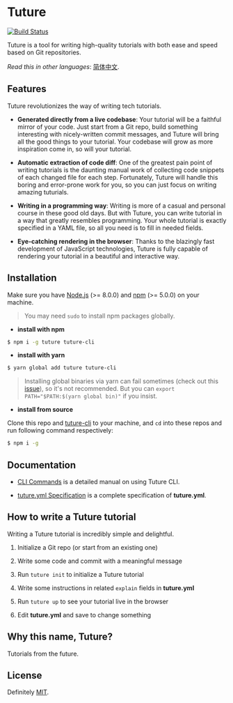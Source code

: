 # Tuture

[![Build Status](https://travis-ci.com/tutureproject/renderer.svg?branch=master)](https://travis-ci.com/tutureproject/renderer/)

Tuture is a tool for writing high-quality tutorials with both ease and speed based on Git repositories.

_Read this in other languages_: [简体中文](README.zh-CN.md).

## Features

Tuture revolutionizes the way of writing tech tutorials.

- **Generated directly from a live codebase**: Your tutorial will be a faithful mirror of your code. Just start from a Git repo, build something interesting with nicely-written commit messages, and Tuture will bring all the good things to your tutorial. Your codebase will grow as more inspiration come in, so will your tutorial.

- **Automatic extraction of code diff**: One of the greatest pain point of writing tutorials is the daunting manual work of collecting code snippets of each changed file for each step. Fortunately, Tuture will handle this boring and error-prone work for you, so you can just focus on writing amazing tuturials.

- **Writing in a programming way**: Writing is more of a casual and personal course in these good old days. But with Tuture, you can write tutorial in a way that greatly resembles programming. Your whole tutorial is exactly specified in a YAML file, so all you need is to fill in needed fields.

- **Eye-catching rendering in the browser**: Thanks to the blazingly fast development of JavaScript technologies, Tuture is fully capable of rendering your tutorial in a beautiful and interactive way.

## Installation

Make sure you have [Node.js](https://nodejs.org/) (>= 8.0.0) and [npm](https://www.npmjs.com/) (>= 5.0.0) on your machine.

> You may need `sudo` to install npm packages globally.

- **install with npm**

```bash
$ npm i -g tuture tuture-cli
```

- **install with yarn**

```bash
$ yarn global add tuture tuture-cli
```

> Installing global binaries via yarn can fail sometimes (check out this [issue](https://github.com/yarnpkg/yarn/issues/1321)), so it's not recommended. But you can `export PATH="$PATH:$(yarn global bin)"` if you insist.

- **install from source**

Clone this repo and [tuture-cli](https://github.com/tutureproject/cli) to your machine, and `cd` into these repos and run following command respectively:

```bash
$ npm i -g
```

## Documentation

- [CLI Commands](docs/CLI_COMMANDS.md) is a detailed manual on using Tuture CLI.

- [tuture.yml Specification](docs/TUTURE_YML_SPEC.md) is a complete specification of **tuture.yml**.

## How to write a Tuture tutorial

Writing a Tuture tutorial is incredibly simple and delightful.

1.  Initialize a Git repo (or start from an existing one)

2.  Write some code and commit with a meaningful message

3.  Run `tuture init` to initialize a Tuture tutorial

4.  Write some instructions in related `explain` fields in **tuture.yml**

5.  Run `tuture up` to see your tutorial live in the browser

6.  Edit **tuture.yml** and save to change something

## Why this name, Tuture?

Tutorials from the future.

## License

Definitely [MIT](LICENSE).
